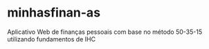 # minhasfinan-as
Aplicativo Web de finanças pessoais com base no método 50-35-15 utilizando fundamentos de IHC 
